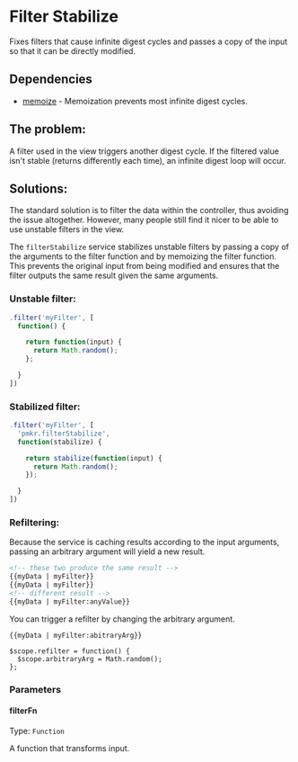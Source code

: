 # Filter Stabilize

Fixes filters that cause infinite digest cycles and passes a copy of the input so that it can be directly modified.

## Dependencies

- [memoize][1] - Memoization prevents most infinite digest cycles.

## The problem:

A filter used in the view triggers another digest cycle. If the filtered value isn't stable (returns differently each time), an infinite digest loop will occur.

## Solutions:

The standard solution is to filter the data within the controller, thus avoiding the issue altogether. However, many people still find it nicer to be able to use unstable filters in the view.

The `filterStabilize` service stabilizes unstable filters by passing a copy of the arguments to the filter function and by memoizing the filter function. This prevents the original input from being modified and ensures that the filter outputs the same result given the same arguments.

### Unstable filter:

```javascript
.filter('myFilter', [
  function() {

    return function(input) {
      return Math.random();
    };

  }
])
```

### Stabilized filter:

```javascript
.filter('myFilter', [
  'pmkr.filterStabilize',
  function(stabilize) {

    return stabilize(function(input) {
      return Math.random();
    });

  }
])
```

### Refiltering:

Because the service is caching results according to the input arguments, passing an arbitrary argument will yield a new result.

```html
<!-- these two produce the same result -->
{{myData | myFilter}}
{{myData | myFilter}}
<!-- different result -->
{{myData | myFilter:anyValue}}
```

You can trigger a refilter by changing the arbitrary argument.

```
{{myData | myFilter:abitraryArg}}

$scope.refilter = function() {
  $scope.arbitraryArg = Math.random();
};
```

### Parameters

#### filterFn

Type: `Function`

A function that transforms input.

  [1]: https://github.com/m59peacemaker/angular-pmkr-components/tree/master/src/services/memoize